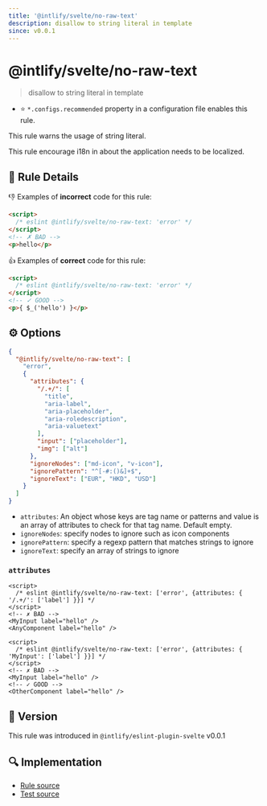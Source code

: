 ```yaml
---
title: '@intlify/svelte/no-raw-text'
description: disallow to string literal in template
since: v0.0.1
---
```


# @intlify/svelte/no-raw-text

> disallow to string literal in template

- :star: `*.configs.recommended` property in a configuration file enables this rule.

This rule warns the usage of string literal.

This rule encourage i18n in about the application needs to be localized.

## :book: Rule Details

:-1: Examples of **incorrect** code for this rule:

<!-- eslint-skip -->

```html
<script>
  /* eslint @intlify/svelte/no-raw-text: 'error' */
</script>
<!-- ✗ BAD -->
<p>hello</p>
```

:+1: Examples of **correct** code for this rule:

<!-- eslint-skip -->

```html
<script>
  /* eslint @intlify/svelte/no-raw-text: 'error' */
</script>
<!-- ✓ GOOD -->
<p>{ $_('hello') }</p>
```

## :gear: Options

```json
{
  "@intlify/svelte/no-raw-text": [
    "error",
    {
      "attributes": {
        "/.+/": [
          "title",
          "aria-label",
          "aria-placeholder",
          "aria-roledescription",
          "aria-valuetext"
        ],
        "input": ["placeholder"],
        "img": ["alt"]
      },
      "ignoreNodes": ["md-icon", "v-icon"],
      "ignorePattern": "^[-#:()&]+$",
      "ignoreText": ["EUR", "HKD", "USD"]
    }
  ]
}
```

- `attributes`: An object whose keys are tag name or patterns and value is an array of attributes to check for that tag name. Default empty.
- `ignoreNodes`: specify nodes to ignore such as icon components
- `ignorePattern`: specify a regexp pattern that matches strings to ignore
- `ignoreText`: specify an array of strings to ignore

### `attributes`

<!-- eslint-skip -->

```svelte
<script>
  /* eslint @intlify/svelte/no-raw-text: ['error', {attributes: { '/.+/': ['label'] }}] */
</script>
<!-- ✗ BAD -->
<MyInput label="hello" />
<AnyComponent label="hello" />
```

<!-- eslint-skip -->

```svelte
<script>
  /* eslint @intlify/svelte/no-raw-text: ['error', {attributes: { 'MyInput': ['label'] }}] */
</script>
<!-- ✗ BAD -->
<MyInput label="hello" />
<!-- ✓ GOOD -->
<OtherComponent label="hello" />
```

## :rocket: Version

This rule was introduced in `@intlify/eslint-plugin-svelte` v0.0.1

## :mag: Implementation

- [Rule source](https://github.com/intlify/eslint-plugin-svelte/blob/main/lib/rules/no-raw-text.ts)
- [Test source](https://github.com/intlify/eslint-plugin-svelte/tree/main/tests/lib/rules/no-raw-text.ts)
